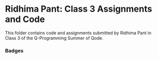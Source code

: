 # Ridhima Pant: Class 3 Assignments and Code
This folder contains code and assignments submitted by Ridhima Pant in Class 3 of the Q-Programming Summer of Qode.
### Badges